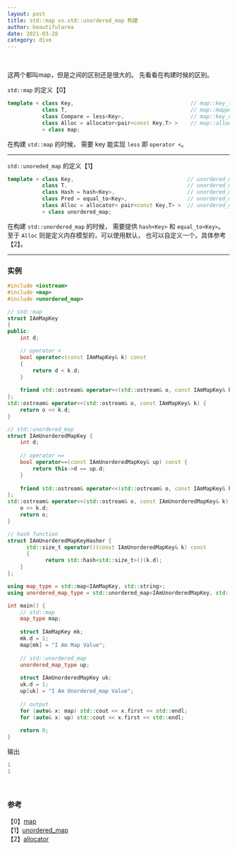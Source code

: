 ```yaml
---
layout: post
title: std::map vs.std::unordered_map 构建
author: beautifularea
date: 2021-03-28
category: dive
---
```


<br>

这两个都叫map，但是之间的区别还是很大的。 先看看在构建时候的区别。 

`std::map` 的定义【0】
```c++
template < class Key,                                     // map::key_type
           class T,                                       // map::mapped_type
           class Compare = less<Key>,                     // map::key_compare
           class Alloc = allocator<pair<const Key,T> >    // map::allocator_type
           > class map;
```
在构建 `std::map` 的时候， 需要 key 能实现 `less` 即 `operator <`。  
***

`std::unoreded_map` 的定义【1】
```c++
template < class Key,                                    // unordered_map::key_type
           class T,                                      // unordered_map::mapped_type
           class Hash = hash<Key>,                       // unordered_map::hasher
           class Pred = equal_to<Key>,                   // unordered_map::key_equal
           class Alloc = allocator< pair<const Key,T> >  // unordered_map::allocator_type
           > class unordered_map;
```
在构建 `std::unordered_map` 的时候， 需要提供 `hash<Key>` 和 `equal_to<Key>`。  
至于 `Alloc` 则是定义内存模型的，可以使用默认， 也可以自定义一个。具体参考【2】。  

***

### 实例

```c++
#include <iostream>
#include <map>
#include <unordered_map>

// std::map
struct IAmMapKey
{
public:
    int d;

    // operator <
    bool operator<(const IAmMapKey& k) const
    {
        return d < k.d;
    }
    
    friend std::ostream& operator<<(std::ostream& o, const IAmMapKey& k);
};
std::ostream& operator<<(std::ostream& o, const IAmMapKey& k) {
    return o << k.d;    
}

// std::unordered_map
struct IAmUnorderedMapKey {
    int d;
    
    // operator ==
    bool operator==(const IAmUnorderedMapKey& up) const {
        return this->d == up.d;
    }
    
    friend std::ostream& operator<<(std::ostream& o, const IAmMapKey& k);
};
std::ostream& operator<<(std::ostream& o, const IAmUnorderedMapKey& k) {
    o << k.d;   
    return o;
}

// hash function
struct IAmUnorderedMapKeyHasher {
	  std::size_t operator()(const IAmUnorderedMapKey& k) const
	  {
		    return std::hash<std::size_t>()(k.d);
    }
};

using map_type = std::map<IAmMapKey, std::string>;
using unordered_map_type = std::unordered_map<IAmUnorderedMapKey, std::string, IAmUnorderedMapKeyHasher>;

int main() {
    // std::map
    map_type map;
    
    struct IAmMapKey mk;
    mk.d = 1;
    map[mk] = "I Am Map Value";
    
    // std::unordered_map
    unordered_map_type up;
    
    struct IAmUnorderedMapKey uk;
    uk.d = 1;
    up[uk] = "I Am Unordered_map Value";
    
    // output
    for (auto& x: map) std::cout << x.first << std::endl;
    for (auto& x: up) std::cout << x.first << std::endl;
    
    return 0;
}
```
输出
```c++
1
1
```

<br>

### 参考
【0】[map](http://www.cplusplus.com/reference/map/map/?kw=map)  
【1】[unordered_map](http://www.cplusplus.com/reference/unordered_map/unordered_map/)  
【2】[allocator](https://en.cppreference.com/w/cpp/memory/allocator)  
